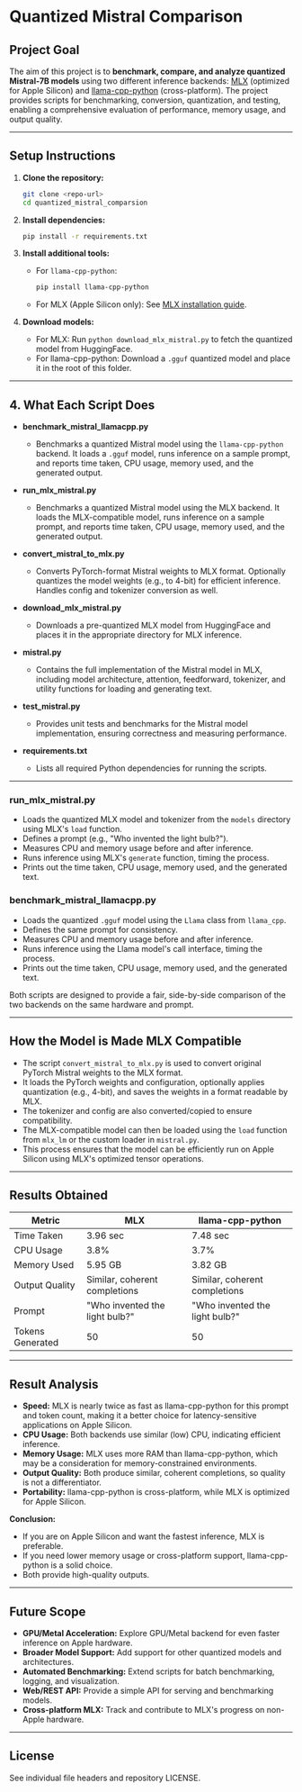 # Quantized Mistral Comparison

## Project Goal

The aim of this project is to **benchmark, compare, and analyze quantized Mistral-7B models** using two different inference backends: [MLX](https://github.com/ml-explore/mlx) (optimized for Apple Silicon) and [llama-cpp-python](https://github.com/abetlen/llama-cpp-python) (cross-platform). The project provides scripts for benchmarking, conversion, quantization, and testing, enabling a comprehensive evaluation of performance, memory usage, and output quality.

---

## Setup Instructions

1. **Clone the repository:**
   ```bash
   git clone <repo-url>
   cd quantized_mistral_comparsion
   ```

2. **Install dependencies:**
   ```bash
   pip install -r requirements.txt
   ```

3. **Install additional tools:**
   - For `llama-cpp-python`:
     ```bash
     pip install llama-cpp-python
     ```
   - For MLX (Apple Silicon only):
     See [MLX installation guide](https://github.com/ml-explore/mlx).

4. **Download models:**
   - For MLX: Run `python download_mlx_mistral.py` to fetch the quantized model from HuggingFace.
   - For llama-cpp-python: Download a `.gguf` quantized model and place it in the root of this folder.

---

## 4. What Each Script Does

- **benchmark_mistral_llamacpp.py**
  - Benchmarks a quantized Mistral model using the `llama-cpp-python` backend. It loads a `.gguf` model, runs inference on a sample prompt, and reports time taken, CPU usage, memory used, and the generated output.

- **run_mlx_mistral.py**
  - Benchmarks a quantized Mistral model using the MLX backend. It loads the MLX-compatible model, runs inference on a sample prompt, and reports time taken, CPU usage, memory used, and the generated output.

- **convert_mistral_to_mlx.py**
  - Converts PyTorch-format Mistral weights to MLX format. Optionally quantizes the model weights (e.g., to 4-bit) for efficient inference. Handles config and tokenizer conversion as well.

- **download_mlx_mistral.py**
  - Downloads a pre-quantized MLX model from HuggingFace and places it in the appropriate directory for MLX inference.

- **mistral.py**
  - Contains the full implementation of the Mistral model in MLX, including model architecture, attention, feedforward, tokenizer, and utility functions for loading and generating text.

- **test_mistral.py**
  - Provides unit tests and benchmarks for the Mistral model implementation, ensuring correctness and measuring performance.

- **requirements.txt**
  - Lists all required Python dependencies for running the scripts.

---

### run_mlx_mistral.py
- Loads the quantized MLX model and tokenizer from the `models` directory using MLX's `load` function.
- Defines a prompt (e.g., "Who invented the light bulb?").
- Measures CPU and memory usage before and after inference.
- Runs inference using MLX's `generate` function, timing the process.
- Prints out the time taken, CPU usage, memory used, and the generated text.

### benchmark_mistral_llamacpp.py
- Loads the quantized `.gguf` model using the `Llama` class from `llama_cpp`.
- Defines the same prompt for consistency.
- Measures CPU and memory usage before and after inference.
- Runs inference using the Llama model's call interface, timing the process.
- Prints out the time taken, CPU usage, memory used, and the generated text.

Both scripts are designed to provide a fair, side-by-side comparison of the two backends on the same hardware and prompt.

---

## How the Model is Made MLX Compatible

- The script `convert_mistral_to_mlx.py` is used to convert original PyTorch Mistral weights to the MLX format.
- It loads the PyTorch weights and configuration, optionally applies quantization (e.g., 4-bit), and saves the weights in a format readable by MLX.
- The tokenizer and config are also converted/copied to ensure compatibility.
- The MLX-compatible model can then be loaded using the `load` function from `mlx_lm` or the custom loader in `mistral.py`.
- This process ensures that the model can be efficiently run on Apple Silicon using MLX's optimized tensor operations.

---

## Results Obtained

| Metric         | MLX         | llama-cpp-python |
|----------------|-------------|------------------|
| Time Taken     | 3.96 sec    | 7.48 sec         |
| CPU Usage      | 3.8%        | 3.7%             |
| Memory Used    | 5.95 GB     | 3.82 GB          |
| Output Quality | Similar, coherent completions | Similar, coherent completions |
| Prompt         | "Who invented the light bulb?" | "Who invented the light bulb?" |
| Tokens Generated | 50        | 50               |

---

## Result Analysis

- **Speed:** MLX is nearly twice as fast as llama-cpp-python for this prompt and token count, making it a better choice for latency-sensitive applications on Apple Silicon.
- **CPU Usage:** Both backends use similar (low) CPU, indicating efficient inference.
- **Memory Usage:** MLX uses more RAM than llama-cpp-python, which may be a consideration for memory-constrained environments.
- **Output Quality:** Both produce similar, coherent completions, so quality is not a differentiator.
- **Portability:** llama-cpp-python is cross-platform, while MLX is optimized for Apple Silicon.

**Conclusion:**
- If you are on Apple Silicon and want the fastest inference, MLX is preferable.
- If you need lower memory usage or cross-platform support, llama-cpp-python is a solid choice.
- Both provide high-quality outputs.

---

## Future Scope

- **GPU/Metal Acceleration:** Explore GPU/Metal backend for even faster inference on Apple hardware.
- **Broader Model Support:** Add support for other quantized models and architectures.
- **Automated Benchmarking:** Extend scripts for batch benchmarking, logging, and visualization.
- **Web/REST API:** Provide a simple API for serving and benchmarking models.
- **Cross-platform MLX:** Track and contribute to MLX's progress on non-Apple hardware.

---

## License

See individual file headers and repository LICENSE. 
